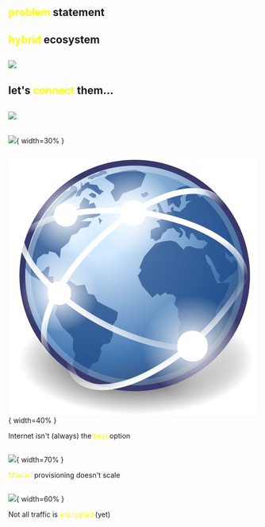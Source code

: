 #

## <span style="color:yellow">problem</span> statement

<!-- 
Let's start first understanding what we were trying to solve.
 -->

## <span style="color:yellow">hybrid</span> ecosystem

<!-- 
Probably you are running workload in Public Cloud, but for business running for a while, usually hybrid approaches, part on-premises and part in the Cloud are teh natural transition.

Dynamic infrastructure, or Cloud, has several benefits, and at some point several platforms will be used simultaneously to leverage on each one benefit

Poll:
* How many of you are running an hybrid ecosystem?
-->

##

![](https://docs.google.com/drawings/d/e/2PACX-1vSCKXAWWwSYY5CAZ1yzDfe8tR7XDdFXbU27kabGkDrAvrEVi18Cmu_flfSeEYatzrjSsUsyuDSKSZ1v/pub?w=1262&h=642)

<!-- 
Schibsted is also part of this group, with around 2000 developers distributed in 20 countries, we have a big diversity of IT platforms, on-premises and several public Clouds.
So we end up with services distributed across many environments and the need to interconnecti them...
-->

## let's <span style="color:yellow">connect</span> them...

<!-- 
and all this services need to communicate...
 -->

##

![](https://docs.google.com/drawings/d/e/2PACX-1vRUX-foYcEbVO4d3slCY8Jwzk4OWYGnib6j0KbZzM7MtpPaFmrBUeZFevD4g70w0It_WwQw2Ww6afIL/pub?w=1262&h=642)
<!-- 
and you may end up with a caos like this... where several network technologies can be used for each use-cases and involving several team with several skills setting up this partial mesh network
 -->


## 

![](http://cdn.shopify.com/s/files/1/1061/1924/products/Flushed_Emoji_Icon_5e6ce936-4add-472b-96ba-9082998adcf7_grande.png?v=1513251036){ width=30% }
<!-- 
this could me my face when we thought about how to improve it :)
 -->

## 

![](media/internet.png){ width=40% }

<footer>
Internet isn't (always) the <span style="color:yellow">best</span> option
</footer>

<!-- 
By default, inter/intra platform communications use which is not (always) the most performant and cheapest communication channel.
Using internal network solutions usually offer best characteristics but specific setups are needed
-->

##

![](https://upload.wikimedia.org/wikipedia/commons/2/2f/Wikimania_2009_-_The_Rack.jpg){ width=70% }

<footer>
<span style="color:yellow">Manual</span> provisioning doesn't scale
</footer>

<!-- 
Manual network provisioning doesn’t work in terms of speed and reliability
Prone to errors and lack of consistency 
-->

##

![](https://upload.wikimedia.org/wikipedia/commons/d/da/Internet2.jpg){ width=60% }

<footer>
Not all traffic is <span style="color:yellow">encrypted</span> (yet)
</footer>

<!-- 
Some communications still need network layer security (no TLS) 
-->
